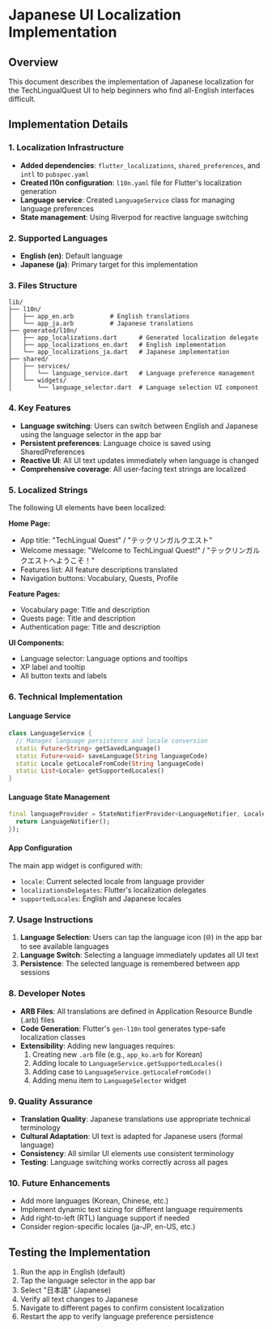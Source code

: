 # Japanese UI Localization Implementation

## Overview

This document describes the implementation of Japanese localization for the TechLingualQuest UI to help beginners who find all-English interfaces difficult.

## Implementation Details

### 1. Localization Infrastructure

- **Added dependencies**: `flutter_localizations`, `shared_preferences`, and `intl` to `pubspec.yaml`
- **Created l10n configuration**: `l10n.yaml` file for Flutter's localization generation
- **Language service**: Created `LanguageService` class for managing language preferences
- **State management**: Using Riverpod for reactive language switching

### 2. Supported Languages

- **English (en)**: Default language
- **Japanese (ja)**: Primary target for this implementation

### 3. Files Structure

```
lib/
├── l10n/
│   ├── app_en.arb          # English translations
│   └── app_ja.arb          # Japanese translations
├── generated/l10n/
│   ├── app_localizations.dart      # Generated localization delegate
│   ├── app_localizations_en.dart   # English implementation
│   └── app_localizations_ja.dart   # Japanese implementation
├── shared/
│   ├── services/
│   │   └── language_service.dart   # Language preference management
│   └── widgets/
│       └── language_selector.dart  # Language selection UI component
```

### 4. Key Features

- **Language switching**: Users can switch between English and Japanese using the language selector in the app bar
- **Persistent preferences**: Language choice is saved using SharedPreferences
- **Reactive UI**: All UI text updates immediately when language is changed
- **Comprehensive coverage**: All user-facing text strings are localized

### 5. Localized Strings

The following UI elements have been localized:

**Home Page:**
- App title: "TechLingual Quest" / "テックリンガルクエスト"
- Welcome message: "Welcome to TechLingual Quest!" / "テックリンガルクエストへようこそ！"
- Features list: All feature descriptions translated
- Navigation buttons: Vocabulary, Quests, Profile

**Feature Pages:**
- Vocabulary page: Title and description
- Quests page: Title and description  
- Authentication page: Title and description

**UI Components:**
- Language selector: Language options and tooltips
- XP label and tooltip
- All button texts and labels

### 6. Technical Implementation

#### Language Service
```dart
class LanguageService {
  // Manages language persistence and locale conversion
  static Future<String> getSavedLanguage()
  static Future<void> saveLanguage(String languageCode)
  static Locale getLocaleFromCode(String languageCode)
  static List<Locale> getSupportedLocales()
}
```

#### Language State Management
```dart
final languageProvider = StateNotifierProvider<LanguageNotifier, Locale>((ref) {
  return LanguageNotifier();
});
```

#### App Configuration
The main app widget is configured with:
- `locale`: Current selected locale from language provider
- `localizationsDelegates`: Flutter's localization delegates
- `supportedLocales`: English and Japanese locales

### 7. Usage Instructions

1. **Language Selection**: Users can tap the language icon (🌐) in the app bar to see available languages
2. **Language Switch**: Selecting a language immediately updates all UI text
3. **Persistence**: The selected language is remembered between app sessions

### 8. Developer Notes

- **ARB Files**: All translations are defined in Application Resource Bundle (.arb) files
- **Code Generation**: Flutter's `gen-l10n` tool generates type-safe localization classes
- **Extensibility**: Adding new languages requires:
  1. Creating new `.arb` file (e.g., `app_ko.arb` for Korean)
  2. Adding locale to `LanguageService.getSupportedLocales()`
  3. Adding case to `LanguageService.getLocaleFromCode()`
  4. Adding menu item to `LanguageSelector` widget

### 9. Quality Assurance

- **Translation Quality**: Japanese translations use appropriate technical terminology
- **Cultural Adaptation**: UI text is adapted for Japanese users (formal language)
- **Consistency**: All similar UI elements use consistent terminology
- **Testing**: Language switching works correctly across all pages

### 10. Future Enhancements

- Add more languages (Korean, Chinese, etc.)
- Implement dynamic text sizing for different language requirements
- Add right-to-left (RTL) language support if needed
- Consider region-specific locales (ja-JP, en-US, etc.)

## Testing the Implementation

1. Run the app in English (default)
2. Tap the language selector in the app bar
3. Select "日本語" (Japanese)
4. Verify all text changes to Japanese
5. Navigate to different pages to confirm consistent localization
6. Restart the app to verify language preference persistence